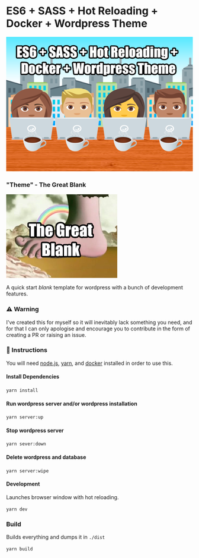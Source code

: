 # ES6 + SASS + Hot Reloading + Docker + Wordpress Theme

![alt text](src/img/logo.png "The Great Blank")

### "Theme" - The Great Blank

![alt text](src/screenshot.png "The Great Blank")

A quick start _blank_ template for wordpress with a bunch of development features.

### ⚠️ Warning

I've created this for myself so it will inevitably lack something you need, and for that I can only apologise and encourage you to contribute in the form of creating a PR or raising an issue.

### 📄 Instructions

You will need [node.js](https://nodejs.org/en/), [yarn](https://yarnpkg.com/en/), and [docker](https://docs.docker.com/compose/install/) installed in order to use this.

#### Install Dependencies

`yarn install`

#### Run wordpress server and/or wordpress installation

`yarn server:up`

#### Stop wordpress server

`yarn sever:down`

#### Delete wordpress and database

`yarn server:wipe`

#### Development

Launches browser window with hot reloading.

`yarn dev`

### Build

Builds everything and dumps it in `./dist`

`yarn build`
